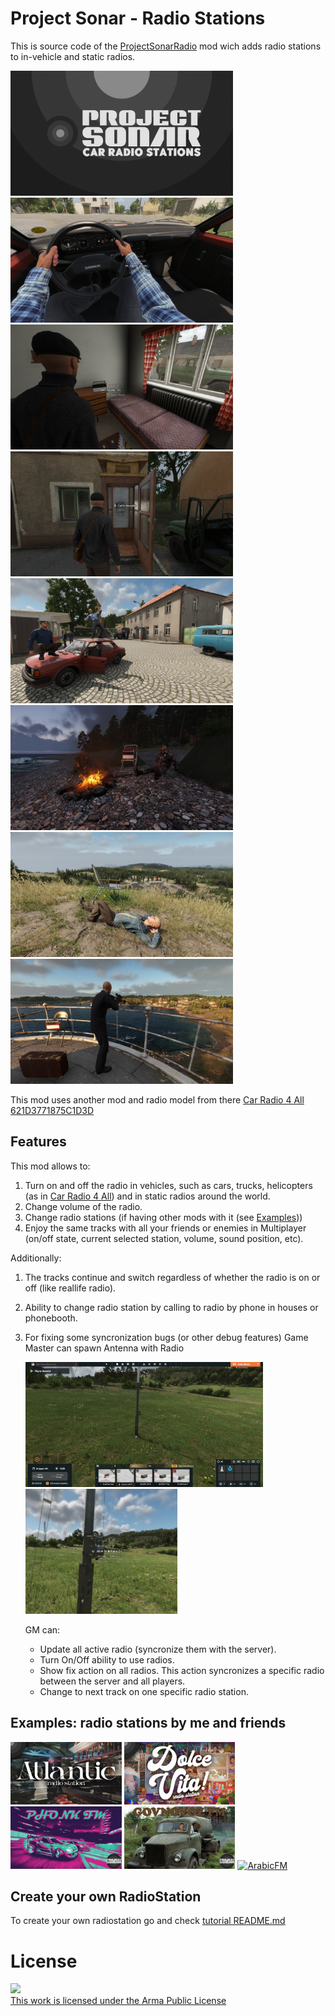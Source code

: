 # Project Sonar - Radio Stations

This is source code of the [ProjectSonarRadio](https://reforger.armaplatform.com/workshop/62E354B50264C08F-ProjectSonar-RadioStations) mod wich adds radio stations to in-vehicle and static radios.

<picture><img src="./images/logo.png" alt="mod-logo" style="height:200px"></picture>
<picture><img src="./images/1.jpg" alt="1.jpg" style="height:200px"></picture>
<picture><img src="./images/2.jpg" alt="2.jpg" style="height:200px"></picture>
<picture><img src="./images/3.jpg" alt="3.jpg" style="height:200px"></picture>
<picture><img src="./images/4.jpg" alt="4.jpg" style="height:200px"></picture>
<picture><img src="./images/5.jpg" alt="5.jpg" style="height:200px"></picture>
<picture><img src="./images/6.jpg" alt="6.jpg" style="height:200px"></picture>
<picture><img src="./images/7.png" alt="7.png" style="height:200px"></picture>

This mod uses another mod and radio model from there [Car Radio 4 All 621D3771875C1D3D](https://reforger.armaplatform.com/workshop/621D3771875C1D3D-CarRadio4All)

## Features

This mod allows to:
1. Turn on and off the radio in vehicles, such as cars, trucks, helicopters (as in [Car Radio 4 All](https://reforger.armaplatform.com/workshop/621D3771875C1D3D-CarRadio4All)) and in static radios around the world.
2. Change volume of the radio.
3. Change radio stations (if having other mods with it (see [Examples](#examples-radio-stations-by-me-and-friends)))
4. Enjoy the same tracks with all your friends or enemies in Multiplayer (on/off state, current selected station, volume, sound position, etc).

Additionally:
1. The tracks continue and switch regardless of whether the radio is on or off (like reallife radio).
2. Ability to change radio station by calling to radio by phone in houses or phonebooth.
3. For fixing some syncronization bugs (or other debug features) Game Master can spawn Antenna with Radio
   
   <picture><img src="./images/debug-1.jpg" alt="debug-1.jpg" style="height:200px"></picture>
   <picture><img src="./images/debug-2.jpg" alt="debug-2.jpg" style="height:200px"></picture>

    GM can:
   - Update all active radio (syncronize them with the server).
   - Turn On/Off ability to use radios.
   - Show fix action on all radios. This action syncronizes a specific radio between the server and all players.
   - Change to next track on one specific radio station.

## Examples: radio stations by me and friends
<picture><a href="https://reforger.armaplatform.com/workshop/65B5407553C40DC8" target="_blank" ><img src="./images/atlantic.jpg" alt="Atlantic Radio Station" style="height:100px"></a></picture>
<picture><a href="https://reforger.armaplatform.com/workshop/65B52CBBC2551296" target="_blank" ><img src="./images/dolce-vita.jpg" alt="Dolce Vita Radio Station" style="height:100px"></a></picture>
<picture><a href="https://reforger.armaplatform.com/workshop/64C327610D57AE60" target="_blank" ><img src="./images/phonk.png" alt="PhonkFM" style="height:100px"></a></picture>
<picture><a href="https://reforger.armaplatform.com/workshop/64C54E100E1B89CB" target="_blank" ><img src="./images/govnovoz.png" alt="GovnovozFM" style="height:100px"></a></picture>
<picture><a href="https://reforger.armaplatform.com/workshop/65ACCE73483B2D24" target="_blank" ><img src="./images/arabic.jpg" alt="ArabicFM" style="height:100px"></a></picture>


## Create your own RadioStation

To create your own radiostation go and check [tutorial README.md](./tutorial)


# License
<a rel="license" href="https://www.bohemia.net/community/licenses/arma-public-license" target="_blank" ><img src="https://data.bistudio.com/images/license/APL.png"><br>This work is licensed under the Arma Public License</a>